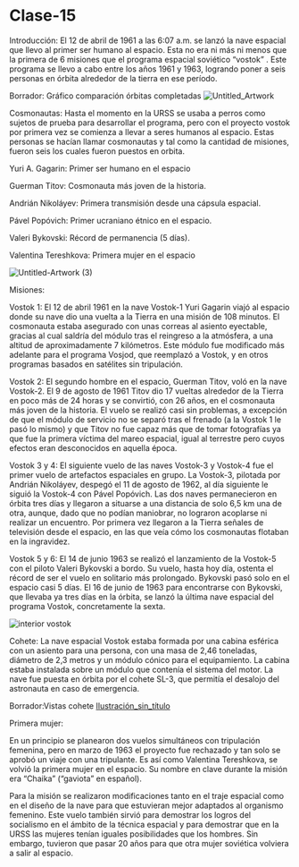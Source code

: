 # Clase-15

Introducción:
El 12 de abril de 1961 a las 6:07 a.m. se lanzó la nave espacial que llevo al primer ser humano al espacio. Esta no era ni más ni menos que la primera de 6 misiones que el programa espacial soviético “vostok” . Este programa se llevo a cabo entre los años 1961 y 1963, logrando poner a seis personas en órbita alrededor de la tierra en ese período.

Borrador: Gráfico comparación órbitas completadas
![Untitled_Artwork](https://user-images.githubusercontent.com/112445758/200347943-dc8db88e-cc79-4e8c-bb3a-07d7308fca07.png)

Cosmonautas:
Hasta el momento en la URSS se usaba a perros como sujetos de prueba para desarrollar el programa, pero con el proyecto vostok por primera vez se comienza a llevar a seres humanos al espacio. Estas personas se hacían llamar cosmonautas y tal como la cantidad de misiones, fueron seis los cuales fueron puestos en orbita.

Yuri A. Gagarin: Primer ser humano en el espacio

Guerman Titov: Cosmonauta más joven de la historia.

Andrián Nikoláyev: Primera transmisión desde una cápsula espacial.

Pável Popóvich: Primer ucraniano étnico en el espacio.

Valeri Bykovski: Récord de permanencia (5 días). 

Valentina Tereshkova: Primera mujer en el espacio

![Untitled-Artwork (3)](https://user-images.githubusercontent.com/110845873/201700092-c267018e-eb57-4e98-a0fd-8b4a9364ebeb.png)

Misiones:

Vostok 1:
El 12 de abril 1961 en la nave Vostok-1 Yuri Gagarin viajó al espacio donde su nave dio una vuelta a la Tierra en una misión de 108 minutos.
El cosmonauta estaba asegurado con unas correas al asiento eyectable, gracias al cual saldría del módulo tras el reingreso a la atmósfera, a una altitud de aproximadamente 7 kilómetros. Este módulo fue modificado más adelante para el programa Vosjod, que reemplazó a Vostok, y en otros programas basados en satélites sin tripulación.

Vostok 2:
El segundo hombre en el espacio, Guerman Titov, voló en la nave Vostok-2. El 9 de agosto de 1961 Titov dio 17 vueltas alrededor de la Tierra en poco más de 24 horas y se convirtió, con 26 años, en el cosmonauta más joven de la historia.
El vuelo se realizó casi sin problemas, a excepción de que el módulo de servicio no se separó tras el frenado (a la Vostok 1 le pasó lo mismo) y que Titov no fue capaz más que de tomar fotografías ya que fue la primera víctima del mareo espacial, igual al terrestre pero cuyos efectos eran desconocidos en aquella época.

Vostok 3 y 4:
El siguiente vuelo de las naves Vostok-3 y Vostok-4 fue el primer vuelo de artefactos espaciales en grupo. La Vostok-3, pilotada por Andrián Nikoláyev, despegó el 11 de agosto de 1962, al día siguiente le siguió la Vostok-4 con Pável Popóvich.
Las dos naves permanecieron en órbita tres días y llegaron a situarse a una distancia de solo 6,5 km una de otra, aunque, dado que no podían maniobrar, no lograron acoplarse ni realizar un encuentro.
Por primera vez llegaron a la Tierra señales de televisión desde el espacio, en las que veía cómo los cosmonautas flotaban en la ingravidez.

Vostok 5 y 6:
El 14 de junio 1963 se realizó el lanzamiento de la Vostok-5 con el piloto Valeri Bykovski a bordo. Su vuelo, hasta hoy día, ostenta el récord de ser el vuelo en solitario más prolongado. Bykovski pasó solo en el espacio casi 5 días.
El 16 de junio de 1963 para encontrarse con Bykovski, que llevaba ya tres días en la órbita, se lanzó la última nave espacial del programa Vostok, concretamente la sexta.

![interior vostok](https://user-images.githubusercontent.com/110845873/201699332-1665f6a2-8e98-4c3d-a574-c7ff08f006bf.jpg)

Cohete:
La nave espacial Vostok estaba formada por una cabina esférica con un asiento para una persona, con una masa de 2,46 toneladas, diámetro de 2,3 metros y un módulo
cónico para el equipamiento. La cabina estaba instalada sobre un módulo que contenía el sistema del motor. La nave fue puesta en órbita por el cohete SL-3, que permitía el desalojo del astronauta en caso de emergencia.



Borrador:Vistas cohete 
[Ilustración_sin_título](https://user-images.githubusercontent.com/112445758/200453832-5d4815a4-d257-45e8-a00e-024a377dccb6.jpg)



Primera mujer:

En un principio se planearon dos vuelos simultáneos con tripulación femenina, pero en marzo de 1963 el proyecto fue rechazado y tan solo se aprobó un viaje con una tripulante. Es así como Valentina Tereshkova, se volvió la primera mujer en el espacio. Su nombre en clave durante la misión era “Chaika” (“gaviota” en español). 

Para la misión se realizaron modificaciones tanto en el traje espacial como en el diseño de la nave para que estuvieran mejor adaptados al organismo femenino. Este vuelo también sirvió para demostrar los logros del socialismo en el ámbito de la técnica espacial y para demostrar que en la URSS las mujeres tenían iguales posibilidades que los hombres. Sin embargo, tuvieron que pasar 20 años para que otra mujer soviética volviera a salir al espacio. 
